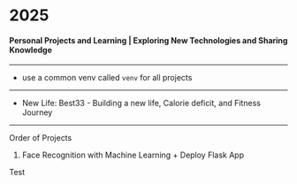 # 2025
#### Personal Projects and Learning | Exploring New Technologies and Sharing Knowledge

---

- use a common venv called `venv` for all projects

--- 

- New Life: Best33 -  Building a new life, Calorie deficit, and Fitness Journey

---
Order of Projects

1. Face Recognition with Machine Learning + Deploy Flask App


Test

